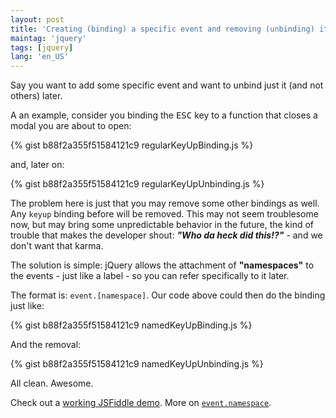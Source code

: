 ```yaml
---
layout: post
title: 'Creating (binding) a specific event and removing (unbinding) it only'
maintag: 'jquery'
tags: [jquery]
lang: 'en_US'
---
```

Say you want to add some specific event and want to unbind just it (and not others) later.
<!--more-->

A an example, consider you binding the <kbd>ESC</kbd> key to a function that closes a modal you are about to open:

{% gist b88f2a355f51584121c9 regularKeyUpBinding.js %}

and, later on:

{% gist b88f2a355f51584121c9 regularKeyUpUnbinding.js %}

The problem here is just that you may remove some other bindings as well. Any `keyup` binding before will be removed. This may not seem troublesome now, but may bring some unpredictable behavior in the future, the kind of trouble that makes the developer shout: ***"Who da heck did this!?"*** - and we don't want that karma.

The solution is simple: jQuery allows the attachment of **"namespaces"** to the events - just like a label - so you can refer specifically to it later.

The format is: `event.[namespace]`.
Our code above could then do the binding just like:

{% gist b88f2a355f51584121c9 namedKeyUpBinding.js %}

And the removal:

{% gist b88f2a355f51584121c9 namedKeyUpUnbinding.js %}

All clean. Awesome.

Check out a [working JSFiddle demo](http://jsfiddle.net/acdcjunior/79ms0xp6/).
More on [`event.namespace`](http://api.jquery.com/event.namespace/).
